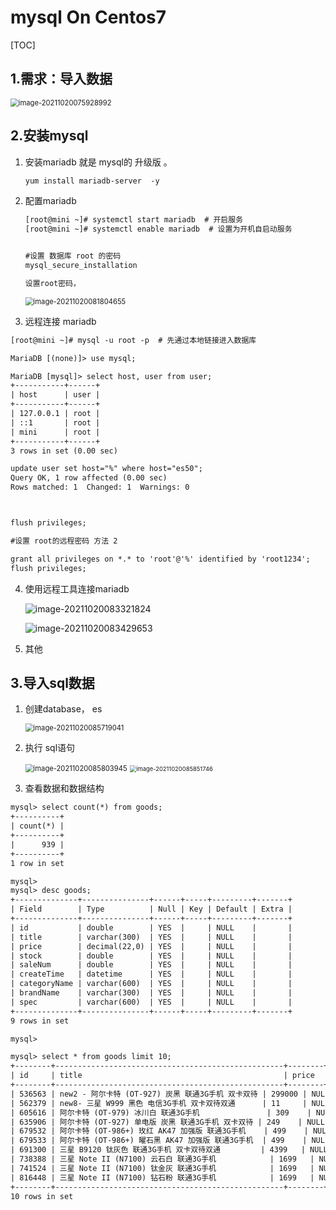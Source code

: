 # mysql On Centos7

[TOC]

## 1.需求：导入数据

<img src="esday2.assets/image-20211020075928992.png" alt="image-20211020075928992" style="zoom:80%;" />

## 2.安装mysql

1. 安装mariadb 就是 mysql的 升级版 。

   ```txt
   yum install mariadb-server  -y
   ```

   

2. 配置mariadb

   ```txt
   [root@mini ~]# systemctl start mariadb  # 开启服务
   [root@mini ~]# systemctl enable mariadb  # 设置为开机自启动服务
   
   
   #设置 数据库 root 的密码
   mysql_secure_installation
   
   设置root密码，
   ```

   <img src="esday2.assets/image-20211020081804655.png" alt="image-20211020081804655" style="zoom:80%;" />

3. 远程连接 mariadb

```txt
[root@mini ~]# mysql -u root -p  # 先通过本地链接进入数据库

MariaDB [(none)]> use mysql;

MariaDB [mysql]> select host, user from user;
+-----------+------+
| host      | user |
+-----------+------+
| 127.0.0.1 | root |
| ::1       | root |
| mini      | root |
+-----------+------+
3 rows in set (0.00 sec)

update user set host="%" where host="es50";
Query OK, 1 row affected (0.00 sec)
Rows matched: 1  Changed: 1  Warnings: 0



flush privileges;

#设置 root的远程密码 方法 2

grant all privileges on *.* to 'root'@'%' identified by 'root1234';
flush privileges;
```

4. 使用远程工具连接mariadb

   ![image-20211020083321824](esday2.assets/image-20211020083321824.png)

   ![image-20211020083429653](esday2.assets/image-20211020083429653.png)

   

5. 其他

## 3.导入sql数据

1. 创建database， es

   <img src="esday2.assets/image-20211020085719041.png" alt="image-20211020085719041" style="zoom:80%;" />

2. 执行 sql语句

   <img src="esday2.assets/image-20211020085803945.png" alt="image-20211020085803945" style="zoom:80%;" />

   <img src="esday2.assets/image-20211020085851746.png" alt="image-20211020085851746" style="zoom:67%;" />

3. 查看数据和数据结构

```txt
mysql> select count(*) from goods;
+----------+
| count(*) |
+----------+
|      939 |
+----------+
1 row in set

mysql> 
mysql> desc goods;
+--------------+---------------+------+-----+---------+-------+
| Field        | Type          | Null | Key | Default | Extra |
+--------------+---------------+------+-----+---------+-------+
| id           | double        | YES  |     | NULL    |       |
| title        | varchar(300)  | YES  |     | NULL    |       |
| price        | decimal(22,0) | YES  |     | NULL    |       |
| stock        | double        | YES  |     | NULL    |       |
| saleNum      | double        | YES  |     | NULL    |       |
| createTime   | datetime      | YES  |     | NULL    |       |
| categoryName | varchar(600)  | YES  |     | NULL    |       |
| brandName    | varchar(300)  | YES  |     | NULL    |       |
| spec         | varchar(600)  | YES  |     | NULL    |       |
+--------------+---------------+------+-----+---------+-------+
9 rows in set

mysql> 

mysql> select * from goods limit 10;
+--------+---------------------------------------------------+--------+-------+---------+---------------------+--------------+-----------+------------------------------------+
| id     | title                                             | price  | stock | saleNum | createTime          | categoryName | brandName | spec                               |
+--------+---------------------------------------------------+--------+-------+---------+---------------------+--------------+-----------+------------------------------------+
| 536563 | new2 - 阿尔卡特 (OT-927) 炭黑 联通3G手机 双卡双待 | 299000 | NULL  |   99999 | 2015-03-08 21:33:18 | 手机         | 阿尔卡特  | {"机身内存":"16G","网络":"联通3G"} |
| 562379 | new8- 三星 W999 黑色 电信3G手机 双卡双待双通      | 11     | NULL  |   99999 | 2015-03-08 21:27:54 | 手机         | 三星      | {"机身内存":"16G","网络":"联通3G"} |
| 605616 | 阿尔卡特 (OT-979) 冰川白 联通3G手机               | 309    | NULL  |   99999 | 2015-03-08 21:33:18 | 手机         | 阿尔卡特  | {"机身内存":"16G","网络":"联通3G"} |
| 635906 | 阿尔卡特 (OT-927) 单电版 炭黑 联通3G手机 双卡双待 | 249    | NULL  |   99999 | 2015-03-08 21:33:18 | 手机         | 阿尔卡特  | {"机身内存":"16G","网络":"联通3G"} |
| 679532 | 阿尔卡特 (OT-986+) 玫红 AK47 加强版 联通3G手机    | 499    | NULL  |   99999 | 2015-03-08 21:32:31 | 手机         | 阿尔卡特  | {"机身内存":"16G","网络":"联通3G"} |
| 679533 | 阿尔卡特 (OT-986+) 曜石黑 AK47 加强版 联通3G手机  | 499    | NULL  |   99999 | 2015-03-08 21:31:36 | 手机         | 阿尔卡特  | {"机身内存":"16G","网络":"联通3G"} |
| 691300 | 三星 B9120 钛灰色 联通3G手机 双卡双待双通         | 4399   | NULL  |   99999 | 2015-03-08 21:29:27 | 手机         | 三星      | {"机身内存":"16G","网络":"联通3G"} |
| 738388 | 三星 Note II (N7100) 云石白 联通3G手机            | 1699   | NULL  |   99999 | 2015-03-08 21:28:16 | 手机         | 三星      | {"机身内存":"16G","网络":"联通3G"} |
| 741524 | 三星 Note II (N7100) 钛金灰 联通3G手机            | 1699   | NULL  |   99999 | 2015-03-08 21:28:30 | 手机         | 三星      | {"机身内存":"16G","网络":"联通3G"} |
| 816448 | 三星 Note II (N7100) 钻石粉 联通3G手机            | 1699   | NULL  |   99999 | 2015-03-08 21:28:44 | 手机         | 三星      | {"机身内存":"16G","网络":"联通3G"} |
+--------+---------------------------------------------------+--------+-------+---------+---------------------+--------------+-----------+------------------------------------+
10 rows in set

```




